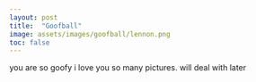 ```yaml
---
layout: post
title:  "Goofball"
image: assets/images/goofball/lennon.png
toc: false
---
```

you are so goofy i love you
so many pictures. will deal with later



